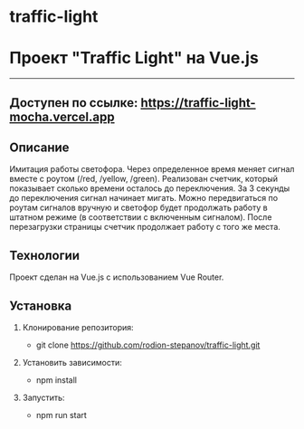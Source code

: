 # traffic-light

# Проект "Traffic Light" на Vue.js
------------------

## Доступен по ссылке: https://traffic-light-mocha.vercel.app

## Описание
Имитация работы светофора.
Через определенное время меняет сигнал вместе с роутом (/red, /yellow, /green).
Реализован счетчик, который показывает сколько времени осталось до переключения. За 3 секунды до переключения сигнал начинает мигать.
Можно передвигаться по роутам сигналов вручную и светофор будет продолжать работу в штатном режиме (в соответствии с включенным сигналом).
После перезагрузки страницы счетчик продолжает работу с того же места.

## Технологии
Проект сделан на Vue.js с использованием Vue Router.

## Установка
1. Клонирование репозитория:
    + git clone https://github.com/rodion-stepanov/traffic-light.git

2. Установить зависимости:
    + npm install

3. Запустить:
    + npm run start
